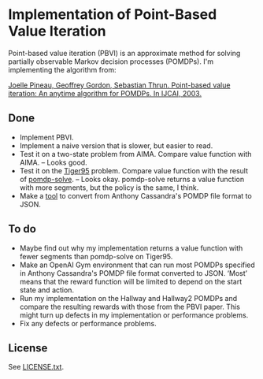 Implementation of Point-Based Value Iteration
=============================================

Point-based value iteration (PBVI) is an approximate method for solving
partially observable Markov decision processes (POMDPs). I'm implementing the
algorithm from:

[Joelle Pineau, Geoffrey Gordon, Sebastian Thrun. Point-based value iteration:
An anytime algorithm for POMDPs. In IJCAI,
2003.](http://ri.cmu.edu/pub_files/pub4/pineau_joelle_2003_3/pineau_joelle_2003_3.pdf)


Done
----

- Implement PBVI.
- Implement a naive version that is slower, but easier to read.
- Test it on a two-state problem from AIMA. Compare value function with AIMA. –
  Looks good.
- Test it on the [Tiger95](http://www.pomdp.org/examples/) problem. Compare
  value function with the result of
  [pomdp-solve](http://www.pomdp.org/code/index.html). – Looks okay. pomdp-solve
  returns a value function with more segments, but the policy is the same, I
  think.
- Make a [tool](https://github.com/rmoehn/pomdp2json) to convert from Anthony
  Cassandra's POMDP file format to JSON.

To do
-----

- Maybe find out why my implementation returns a value function with fewer
  segments than pomdp-solve on Tiger95.
- Make an OpenAI Gym environment that can run most POMDPs specified in Anthony
  Cassandra's POMDP file format converted to JSON. ‘Most’ means that the reward
  function will be limited to depend on the start state and action.
- Run my implementation on the Hallway and Hallway2 POMDPs and compare the
  resulting rewards with those from the PBVI paper. This might turn up defects
  in my implementation or performance problems.
- Fix any defects or performance problems.


License
-------

See [LICENSE.txt](LICENSE.txt).
